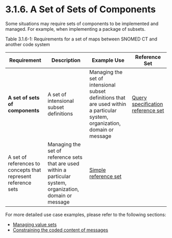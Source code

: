 # 3.1.6. A Set of Sets of Components

Some situations may require sets of components to be implemented and managed. For example, when implementing a package of subsets.

Table 3.1.6-1: Requirements for a set of maps between SNOMED CT and another code system

| Requirement                                                   | Description                                                                                                  | Example Use                                                                                                                                                                | Reference Set                                                                                                                                                                                         |
| ------------------------------------------------------------- | ------------------------------------------------------------------------------------------------------------ | -------------------------------------------------------------------------------------------------------------------------------------------------------------------------- | ----------------------------------------------------------------------------------------------------------------------------------------------------------------------------------------------------- |
| **A set of sets of components**                               | A set of intensional subset definitions                                                                      | Managing the set of intensional subset definitions that are used within a particular system, organization, domain or message                                               | [Query specification reference set](https://github.com/IHTSDO/snomedct-refset-guide/blob/main/3%20requirements-and-use-cases/3.1%20requirements/5.2.-Query-Specification-Reference-Set_35985685.html) |
| A set of references to concepts that represent reference sets | Managing the set of reference sets that are used within a particular system, organization, domain or message | [Simple reference set](https://github.com/IHTSDO/snomedct-refset-guide/blob/main/3%20requirements-and-use-cases/3.1%20requirements/5.1-Simple-Reference-Set_35985677.html) |                                                                                                                                                                                                       |

For more detailed use case examples, please refer to the following sections:

* [Managing value sets](https://github.com/IHTSDO/snomedct-refset-guide/blob/main/3%20requirements-and-use-cases/3.1%20requirements/3.2.6.2.-Managing-Value-Sets_35985640.html)
* [Constraining the coded content of messages](https://github.com/IHTSDO/snomedct-refset-guide/blob/main/3%20requirements-and-use-cases/3.1%20requirements/3.2.4.1.-Constraining-the-Coded-Content-of-Messages_35985553.html)
